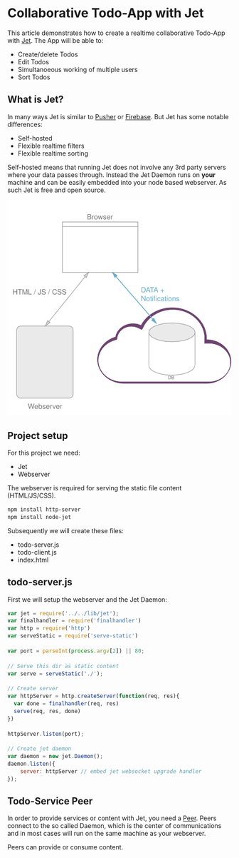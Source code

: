# Collaborative Todo-App with Jet

This article demonstrates how to create a realtime collaborative Todo-App with
[Jet](http://jetbus.io). The App will be able to:

   - Create/delete Todos
   - Edit Todos
   - Simultanoeous working of multiple users
   - Sort Todos


## What is Jet?
 
In many ways Jet is similar to [Pusher](http://pusher.com) or [Firebase](http://firebase.com).
But Jet has some notable differences:

   - Self-hosted
   - Flexible realtime filters
   - Flexible realtime sorting


Self-hosted means that running Jet does not involve any 3rd party servers where your data passes through.
Instead the Jet Daemon runs on **your** machine and can be easily embedded into your
node based webserver. As such Jet is free and open source.

![arch-push-3rd](./images/arch-pusher.svg)


## Project setup

For this project we need:

   - Jet
   - Webserver


The webserver is required for serving the static file content (HTML/JS/CSS).

```sh
npm install http-server
npm install node-jet
```

Subsequently we will create these files:

   - todo-server.js
   - todo-client.js
   - index.html

## todo-server.js

First we will setup the webserver and the Jet Daemon:

```javascript
var jet = require('../../lib/jet');
var finalhandler = require('finalhandler')
var http = require('http')
var serveStatic = require('serve-static')
 
var port = parseInt(process.argv[2]) || 80;

// Serve this dir as static content 
var serve = serveStatic('./');
 
// Create server 
var httpServer = http.createServer(function(req, res){
  var done = finalhandler(req, res)
  serve(req, res, done)
})
 
httpServer.listen(port);

// Create jet daemon
var daemon = new jet.Daemon();
daemon.listen({
	server: httpServer // embed jet websocket upgrade handler
}); 
```

## Todo-Service Peer

In order to provide services or content with Jet, you need a [Peer](https://github.com/lipp/node-jet/blob/master/doc/peer.md).
Peers connect to the so called Daemon, which is the center of communications and in most cases will run on the same 
machine as your webserver.

Peers can provide or consume content. 

